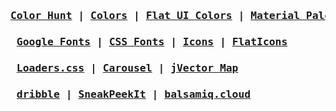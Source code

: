 
### <pre> [Color Hunt](https://colorhunt.co/) | [Colors](https://coolors.co/) | [Flat UI Colors](https://flatuicolors.com/) | [Material Palette](https://www.materialpalette.com/) | [Font Awesome](https://fontawesome.com/) </pre>

### <pre> [Google Fonts](https://fonts.google.com/) | [CSS Fonts](https://www.cssfontstack.com/) | [Icons](https://nucleoapp.com/) | [FlatIcons](https://www.flaticon.com/) </pre>

### <pre> [Loaders.css](https://connoratherton.com/loaders) | [Carousel](https://kenwheeler.github.io/slick/) | [jVector Map](https://jvectormap.com/) </pre>

### <pre> [dribble](https://dribbble.com/) | [SneakPeekIt](https://sneakpeekit.com/) | [balsamiq.cloud](https://balsamiq.cloud/) </pre>
